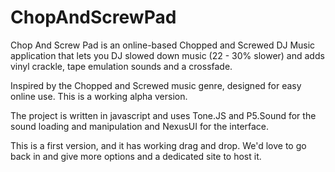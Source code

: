 # ChopAndScrewPad
Chop And Screw Pad is an online-based Chopped and Screwed DJ Music application that lets you DJ slowed down music (22 - 30% slower) and adds vinyl crackle, tape emulation sounds and a crossfade. 

Inspired by the Chopped and Screwed music genre, designed for easy online use. This is a working alpha version.

The project is written in javascript and uses Tone.JS and P5.Sound for the sound loading and manipulation and NexusUI for the interface.

This is a first version, and it has working drag and drop. We'd love to go back in and give more options and a dedicated site to host it. 
